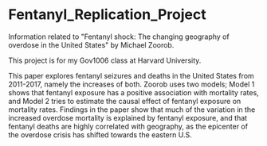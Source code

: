 # Fentanyl_Replication_Project

Information related to "Fentanyl shock: The changing geography of overdose in the United States" by Michael Zoorob. 

This project is for my Gov1006 class at Harvard University.

This paper explores fentanyl seizures and deaths in the United States from 2011-2017, namely the increases of both. Zoorob uses two models; Model 1 shows that fentanyl exposure has a positive association with mortality rates, and Model 2 tries to estimate the causal effect of fentanyl exposure on mortality rates. Findings in the paper show that much of the variation in the increased overdose mortality is explained by fentanyl exposure, and that fentanyl deaths are highly correlated with geography, as the epicenter of the overdose crisis has shifted towards the eastern U.S.